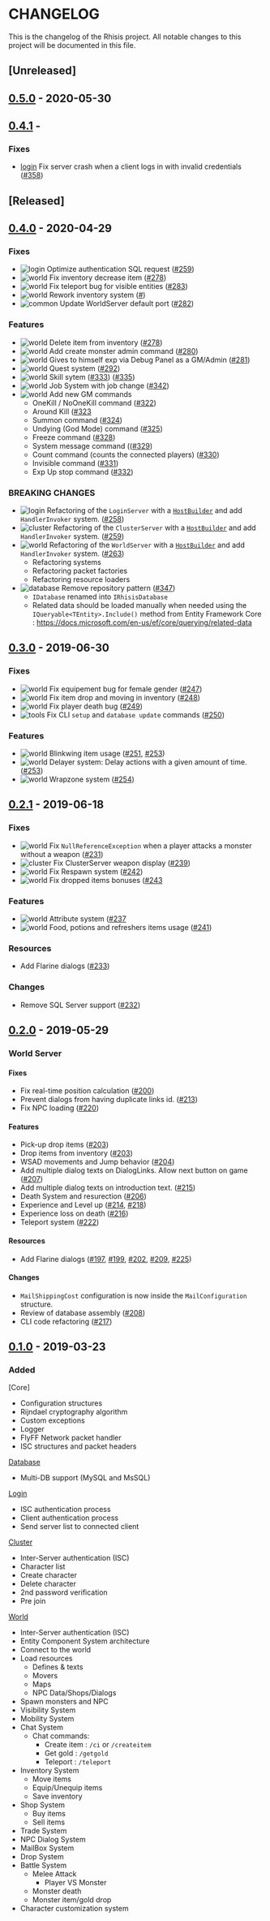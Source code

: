 # CHANGELOG

This is the changelog of the Rhisis project. All notable changes to this project will be documented in this file.

## [Unreleased]

## [0.5.0](https://github.com/Eastrall/Rhisis/releases/tag/v0.5) - 2020-05-30

## [0.4.1](https://github.com/Eastrall/Rhisis/releases/tag/v0.4.1) - 

### Fixes

- [login] Fix server crash when a client logs in with invalid credentials ([#358](https://github.com/Eastrall/Rhisis/pull/358))

## [Released]

## [0.4.0](https://github.com/Eastrall/Rhisis/releases/tag/v0.4) - 2020-04-29

### Fixes

- ![login] Optimize authentication SQL request ([#259](https://github.com/Eastrall/Rhisis/pull/259))
- ![world] Fix inventory decrease item ([#278](https://github.com/Eastrall/Rhisis/pull/278))
- ![world] Fix teleport bug for visible entities ([#283](https://github.com/Eastrall/Rhisis/pull/283))
- ![world] Rework inventory system ([#]())
- ![common] Update WorldServer default port ([#282](https://github.com/Eastrall/Rhisis/pull/282))

### Features

- ![world] Delete item from inventory ([#278](https://github.com/Eastrall/Rhisis/pull/278))
- ![world] Add create monster admin command ([#280](https://github.com/Eastrall/Rhisis/pull/280))
- ![world] Gives to himself exp via Debug Panel as a GM/Admin ([#281](https://github.com/Eastrall/Rhisis/pull/281))
- ![world] Quest system ([#292](https://github.com/Eastrall/Rhisis/pull/292))
- ![world] Skill sytem ([#333](https://github.com/Eastrall/Rhisis/pull/333)) ([#335](https://github.com/Eastrall/Rhisis/pull/335))
- ![world] Job System with job change ([#342](https://github.com/Eastrall/Rhisis/pull/342))
- ![world] Add new GM commands
  - OneKill / NoOneKill command ([#322](https://github.com/Eastrall/Rhisis/pull/322))
  - Around Kill ([#323](https://github.com/Eastrall/Rhisis/pull/323)
  - Summon command ([#324](https://github.com/Eastrall/Rhisis/pull/324))
  - Undying (God Mode) command ([#325](https://github.com/Eastrall/Rhisis/pull/325))
  - Freeze command ([#328](https://github.com/Eastrall/Rhisis/pull/328))
  - System message command (([#329](https://github.com/Eastrall/Rhisis/pull/329))
  - Count command (counts the connected players) ([#330](https://github.com/Eastrall/Rhisis/pull/330))
  - Invisible command ([#331](https://github.com/Eastrall/Rhisis/pull/331))
  - Exp Up stop command ([#332](https://github.com/Eastrall/Rhisis/pull/332))

### BREAKING CHANGES

- ![login] Refactoring of the `LoginServer` with a [`HostBuilder`](https://docs.microsoft.com/en-us/dotnet/api/microsoft.extensions.hosting.hostbuilder?view=aspnetcore-2.2) and add `HandlerInvoker` system. ([#258](https://github.com/Eastrall/Rhisis/pull/258))
- ![cluster] Refactoring of the `ClusterServer` with a [`HostBuilder`](https://docs.microsoft.com/en-us/dotnet/api/microsoft.extensions.hosting.hostbuilder?view=aspnetcore-2.2) and add `HandlerInvoker` system. ([#259](https://github.com/Eastrall/Rhisis/pull/259))
- ![world] Refactoring of the `WorldServer` with a [`HostBuilder`](https://docs.microsoft.com/en-us/dotnet/api/microsoft.extensions.hosting.hostbuilder?view=aspnetcore-2.2) and add `HandlerInvoker` system. ([#263](https://github.com/Eastrall/Rhisis/pull/263))
	- Refactoring systems
	- Refactoring packet factories
	- Refactoring resource loaders
- ![database] Remove repository pattern ([#347](https://github.com/Eastrall/Rhisis/pull/347))
  - `IDatabase` renamed into `IRhisisDatabase`
  - Related data should be loaded manually when needed using the `IQueryable<TEntity>.Include()` method from Entity Framework Core : https://docs.microsoft.com/en-us/ef/core/querying/related-data

## [0.3.0](https://github.com/Eastrall/Rhisis/releases/tag/v0.3) - 2019-06-30

### Fixes

- ![world] Fix equipement bug for female gender ([#247](https://github.com/Eastrall/Rhisis/pull/247))
- ![world] Fix item drop and moving in inventory ([#248](https://github.com/Eastrall/Rhisis/pull/248))
- ![world] Fix player death bug ([#249](https://github.com/Eastrall/Rhisis/pull/249))
- ![tools] Fix CLI `setup` and `database update` commands ([#250](https://github.com/Eastrall/Rhisis/pull/250))

### Features

- ![world] Blinkwing item usage ([#251](https://github.com/Eastrall/Rhisis/pull/251), [#253](https://github.com/Eastrall/Rhisis/pull/253))
- ![world] Delayer system: Delay actions with a given amount of time. ([#253](https://github.com/Eastrall/Rhisis/pull/253))
- ![world] Wrapzone system ([#254](https://github.com/Eastrall/Rhisis/pull/254))

## [0.2.1](https://github.com/Eastrall/Rhisis/releases/tag/v0.2.1) - 2019-06-18

### Fixes

- ![world] Fix `NullReferenceException` when a player attacks a monster without a weapon ([#231](https://github.com/Eastrall/Rhisis/pull/231))
- ![cluster] Fix ClusterServer weapon display ([#239](https://github.com/Eastrall/Rhisis/pull/239))
- ![world] Fix Respawn system ([#242](https://github.com/Eastrall/Rhisis/pull/242))
- ![world] Fix dropped items bonuses ([#243](https://github.com/Eastrall/Rhisis/pull/243)

### Features

- ![world] Attribute system ([#237](https://github.com/Eastrall/Rhisis/pull/237)
- ![world] Food, potions and refreshers items usage ([#241](https://github.com/Eastrall/Rhisis/pull/241))

### Resources

- Add Flarine dialogs ([#233](https://github.com/Eastrall/Rhisis/pull/233))

### Changes

- Remove SQL Server support ([#232](https://github.com/Eastrall/Rhisis/pull/232))


## [0.2.0](https://github.com/Eastrall/Rhisis/releases/tag/v0.2) - 2019-05-29

### World Server

#### Fixes

- Fix real-time position calculation ([#200](https://github.com/Eastrall/Rhisis/pull/200))
- Prevent dialogs from having duplicate links id. ([#213](https://github.com/Eastrall/Rhisis/pull/213))
- Fix NPC loading ([#220](https://github.com/Eastrall/Rhisis/pull/220))

#### Features

- Pick-up drop items ([#203](https://github.com/Eastrall/Rhisis/pull/203))
- Drop items from inventory ([#203](https://github.com/Eastrall/Rhisis/pull/203))
- WSAD movements and Jump behavior ([#204](https://github.com/Eastrall/Rhisis/pull/204))
- Add multiple dialog texts on DialogLinks. Allow next button on game ([#207](https://github.com/Eastrall/Rhisis/pull/207))
- Add multiple dialog texts on introduction text. ([#215](https://github.com/Eastrall/Rhisis/pull/215))
- Death System and resurection ([#206](https://github.com/Eastrall/Rhisis/pull/206))
- Experience and Level up ([#214](https://github.com/Eastrall/Rhisis/pull/214), [#218](https://github.com/Eastrall/Rhisis/pull/218))
- Experience loss on death ([#216](https://github.com/Eastrall/Rhisis/pull/216))
- Teleport system ([#222](https://github.com/Eastrall/Rhisis/pull/222))

#### Resources

- Add Flarine dialogs ([#197](https://github.com/Eastrall/Rhisis/pull/197), [#199](https://github.com/Eastrall/Rhisis/pull/199), [#202](https://github.com/Eastrall/Rhisis/pull/202), [#209](https://github.com/Eastrall/Rhisis/pull/209), [#225](https://github.com/Eastrall/Rhisis/pull/225))

#### Changes

- `MailShippingCost` configuration is now inside the `MailConfiguration` structure.
- Review of database assembly ([#208](https://github.com/Eastrall/Rhisis/pull/208))
- CLI code refactoring ([#217](https://github.com/Eastrall/Rhisis/pull/217))

## [0.1.0](https://github.com/Eastrall/Rhisis/releases/tag/v0.1) - 2019-03-23

### Added

[Core]
- Configuration structures
- Rijndael cryptography algorithm
- Custom exceptions
- Logger
- FlyFF Network packet handler
- ISC structures and packet headers

[Database]
- Multi-DB support (MySQL and MsSQL)

[Login]
- ISC authentication process
- Client authentication process
- Send server list to connected client

[Cluster]
- Inter-Server authentication (ISC)
- Character list
- Create character
- Delete character
- 2nd password verification
- Pre join

[World]
- Inter-Server authentication (ISC)
- Entity Component System architecture
- Connect to the world
- Load resources
   - Defines & texts
   - Movers
   - Maps
   - NPC Data/Shops/Dialogs
- Spawn monsters and NPC
- Visibility System
- Mobility System
- Chat System
	- Chat commands:
		- Create item : `/ci` or `/createitem`
		- Get gold : `/getgold`
		- Teleport : `/teleport`
- Inventory System
	- Move items
	- Equip/Unequip items
	- Save inventory
- Shop System
	- Buy items
	- Sell items
- Trade System
- NPC Dialog System
- MailBox System
- Drop System
- Battle System
	- Melee Attack
		- Player VS Monster
	- Monster death
	- Monster item/gold drop
- Character customization system

[world]: https://img.shields.io/badge/-world-brightgreen.svg "world-component"
[cluster]: https://img.shields.io/badge/-cluster-brightgreen.svg "cluster-component"
[login]: https://img.shields.io/badge/-login-brightgreen.svg "login-component"
[tools]: https://img.shields.io/badge/-tools-brightgreen.svg "tools-component"
[common]: https://img.shields.io/badge/-common-brightgreen.svg "common-components"
[database]: https://img.shields.io/badge/-database-brightgreen.svg "database-component"
